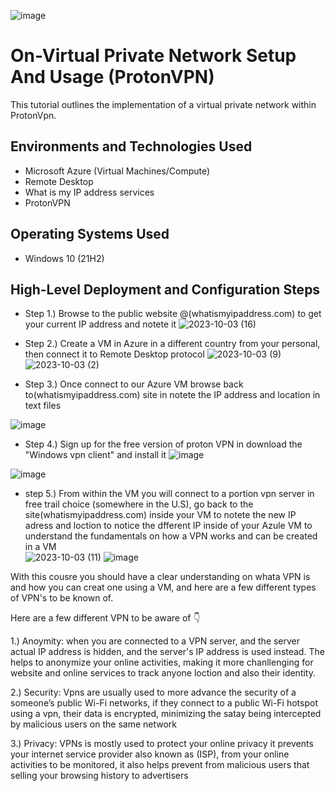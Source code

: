 ![image](https://github.com/oscarwinters/VPN/assets/146681785/73ed9b6a-3dc8-4603-9466-f9d40f83c503)


 
<h1>On-Virtual Private Network Setup And Usage (ProtonVPN)</h1>
This tutorial outlines the implementation of a virtual private network within ProtonVpn.<br />





<h2>Environments and Technologies Used</h2>

- Microsoft Azure (Virtual Machines/Compute)
- Remote Desktop
- What is my IP address services
- ProtonVPN

<h2>Operating Systems Used </h2>

- Windows 10 (21H2)

<h2>High-Level Deployment and Configuration Steps</h2>

- Step 1.) Browse to the public website @(whatismyipaddress.com) to get your current IP address and notete it
![2023-10-03 (16)](https://github.com/oscarwinters/VPN/assets/146681785/1bd79d85-5c88-420b-b9a9-c67ad9ca373c)

- Step 2.) Create a VM in Azure in a different country from your personal, then connect it to Remote Desktop protocol
![2023-10-03 (9)](https://github.com/oscarwinters/VPN/assets/146681785/626f7ec7-3130-46fe-baba-7a3cee3b0749)
![2023-10-03 (2)](https://github.com/oscarwinters/VPN/assets/146681785/a598dc8c-1ea8-4b2f-b000-62abde5a4175)


- Step 3.) Once connect to our Azure VM browse back to(whatismyipaddress.com) site in notete the IP address and location in text files 

![image](https://github.com/oscarwinters/VPN/assets/146681785/9648dca9-6034-45a9-bbf4-059602f54f54)


- Step 4.) Sign up for the free version of proton VPN in download the "Windows vpn client" and install it
![image](https://github.com/oscarwinters/VPN/assets/146681785/41c92950-3b33-420c-8bc3-9b56714fe160)

![image](https://github.com/oscarwinters/VPN/assets/146681785/24f4682d-b9f7-4766-b4d6-e75327a8adca)

- step 5.) From within the VM you will connect to a portion vpn server in free trail choice (somewhere in the U.S), go back to the site(whatismyipaddress.com) inside your VM to notete the new IP adress and loction to notice the dfferent IP inside of your Azule VM to understand the fundamentals on how a VPN works and can be created in a VM  
![2023-10-03 (11)](https://github.com/oscarwinters/VPN/assets/146681785/e2acfcc9-f4ef-4ad8-bb00-7c53d3385c5f)
![image](https://github.com/oscarwinters/VPN/assets/146681785/fd2e9541-f591-4ccb-a2b8-dafff9fdebcd)

With this cousre you should have a clear understanding on whata VPN is and how you can creat one using a VM, and here are a few different types of VPN's to be known of. 

Here are a few different VPN to be aware of 👇

1.) Anoymity: when you are connected to a VPN server, and the server actual IP address is hidden, and the server's IP address is used instead. The helps to anonymize your online activities, making it more chanllenging for website and online services to track anyone loction and also their identity. 

2.) Security: Vpns are usually used to more advance the security of a someone’s public Wi-Fi networks, if they connect to a public Wi-Fi hotspot using a vpn, their data is encrypted, minimizing the satay being intercepted by malicious users on the same network 

3.) Privacy: VPNs is mostly used to protect your online privacy it prevents your internet service provider also known as (ISP), from your online activities to be monitored, it also helps prevent from malicious users that selling your browsing history to advertisers 
